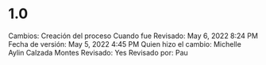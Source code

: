 # 1.0

Cambios: Creación del proceso
Cuando fue Revisado: May 6, 2022 8:24 PM
Fecha de  versión: May 5, 2022 4:45 PM
Quien hizo el cambio: Michelle Aylin Calzada Montes
Revisado: Yes
Revisado por: Pau